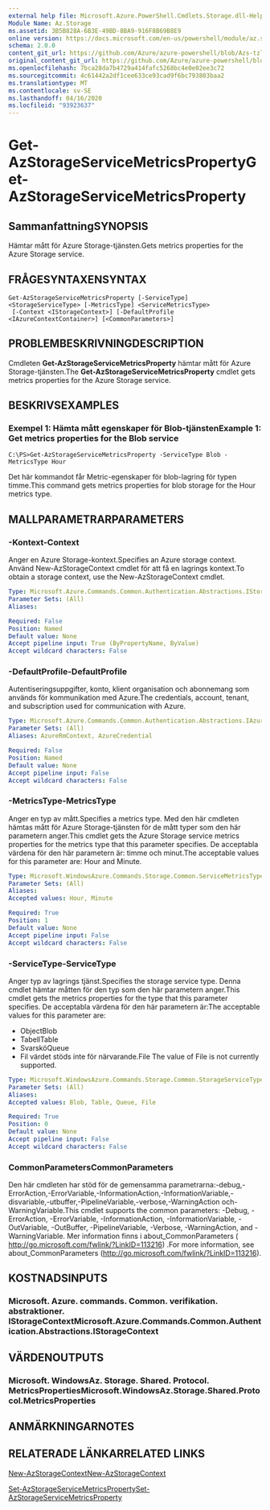 ```yaml
---
external help file: Microsoft.Azure.PowerShell.Cmdlets.Storage.dll-Help.xml
Module Name: Az.Storage
ms.assetid: 3B5B828A-6B3E-49BD-8BA9-916F8B69B8E9
online version: https://docs.microsoft.com/en-us/powershell/module/az.storage/get-azstorageservicemetricsproperty
schema: 2.0.0
content_git_url: https://github.com/Azure/azure-powershell/blob/Azs-tzl/src/Storage/Storage.Management/help/Get-AzStorageServiceMetricsProperty.md
original_content_git_url: https://github.com/Azure/azure-powershell/blob/Azs-tzl/src/Storage/Storage.Management/help/Get-AzStorageServiceMetricsProperty.md
ms.openlocfilehash: 7bca28da7b4729a414fafc5268bc4e0e02ee3c72
ms.sourcegitcommit: 4c61442a2df1cee633ce93cad9f6bc793803baa2
ms.translationtype: MT
ms.contentlocale: sv-SE
ms.lasthandoff: 04/16/2020
ms.locfileid: "93923637"
---
```

# <span data-ttu-id="a1b72-101">Get-AzStorageServiceMetricsProperty</span><span class="sxs-lookup"><span data-stu-id="a1b72-101">Get-AzStorageServiceMetricsProperty</span></span>

## <span data-ttu-id="a1b72-102">Sammanfattning</span><span class="sxs-lookup"><span data-stu-id="a1b72-102">SYNOPSIS</span></span>
<span data-ttu-id="a1b72-103">Hämtar mått för Azure Storage-tjänsten.</span><span class="sxs-lookup"><span data-stu-id="a1b72-103">Gets metrics properties for the Azure Storage service.</span></span>

## <span data-ttu-id="a1b72-104">FRÅGESYNTAXEN</span><span class="sxs-lookup"><span data-stu-id="a1b72-104">SYNTAX</span></span>

```
Get-AzStorageServiceMetricsProperty [-ServiceType] <StorageServiceType> [-MetricsType] <ServiceMetricsType>
 [-Context <IStorageContext>] [-DefaultProfile <IAzureContextContainer>] [<CommonParameters>]
```

## <span data-ttu-id="a1b72-105">PROBLEMBESKRIVNING</span><span class="sxs-lookup"><span data-stu-id="a1b72-105">DESCRIPTION</span></span>
<span data-ttu-id="a1b72-106">Cmdleten **Get-AzStorageServiceMetricsProperty** hämtar mått för Azure Storage-tjänsten.</span><span class="sxs-lookup"><span data-stu-id="a1b72-106">The **Get-AzStorageServiceMetricsProperty** cmdlet gets metrics properties for the Azure Storage service.</span></span>

## <span data-ttu-id="a1b72-107">BESKRIVS</span><span class="sxs-lookup"><span data-stu-id="a1b72-107">EXAMPLES</span></span>

### <span data-ttu-id="a1b72-108">Exempel 1: Hämta mått egenskaper för Blob-tjänsten</span><span class="sxs-lookup"><span data-stu-id="a1b72-108">Example 1: Get metrics properties for the Blob service</span></span>
```
C:\PS>Get-AzStorageServiceMetricsProperty -ServiceType Blob -MetricsType Hour
```

<span data-ttu-id="a1b72-109">Det här kommandot får Metric-egenskaper för blob-lagring för typen timme.</span><span class="sxs-lookup"><span data-stu-id="a1b72-109">This command gets metrics properties for blob storage for the Hour metrics type.</span></span>

## <span data-ttu-id="a1b72-110">MALLPARAMETRAR</span><span class="sxs-lookup"><span data-stu-id="a1b72-110">PARAMETERS</span></span>

### <span data-ttu-id="a1b72-111">-Kontext</span><span class="sxs-lookup"><span data-stu-id="a1b72-111">-Context</span></span>
<span data-ttu-id="a1b72-112">Anger en Azure Storage-kontext.</span><span class="sxs-lookup"><span data-stu-id="a1b72-112">Specifies an Azure storage context.</span></span>
<span data-ttu-id="a1b72-113">Använd New-AzStorageContext cmdlet för att få en lagrings kontext.</span><span class="sxs-lookup"><span data-stu-id="a1b72-113">To obtain a storage context, use the New-AzStorageContext cmdlet.</span></span>

```yaml
Type: Microsoft.Azure.Commands.Common.Authentication.Abstractions.IStorageContext
Parameter Sets: (All)
Aliases:

Required: False
Position: Named
Default value: None
Accept pipeline input: True (ByPropertyName, ByValue)
Accept wildcard characters: False
```

### <span data-ttu-id="a1b72-114">-DefaultProfile</span><span class="sxs-lookup"><span data-stu-id="a1b72-114">-DefaultProfile</span></span>
<span data-ttu-id="a1b72-115">Autentiseringsuppgifter, konto, klient organisation och abonnemang som används för kommunikation med Azure.</span><span class="sxs-lookup"><span data-stu-id="a1b72-115">The credentials, account, tenant, and subscription used for communication with Azure.</span></span>

```yaml
Type: Microsoft.Azure.Commands.Common.Authentication.Abstractions.IAzureContextContainer
Parameter Sets: (All)
Aliases: AzureRmContext, AzureCredential

Required: False
Position: Named
Default value: None
Accept pipeline input: False
Accept wildcard characters: False
```

### <span data-ttu-id="a1b72-116">-MetricsType</span><span class="sxs-lookup"><span data-stu-id="a1b72-116">-MetricsType</span></span>
<span data-ttu-id="a1b72-117">Anger en typ av mått.</span><span class="sxs-lookup"><span data-stu-id="a1b72-117">Specifies a metrics type.</span></span>
<span data-ttu-id="a1b72-118">Med den här cmdleten hämtas mått för Azure Storage-tjänsten för de mått typer som den här parametern anger.</span><span class="sxs-lookup"><span data-stu-id="a1b72-118">This cmdlet gets the Azure Storage service metrics properties for the metrics type that this parameter specifies.</span></span>
<span data-ttu-id="a1b72-119">De acceptabla värdena för den här parametern är: timme och minut.</span><span class="sxs-lookup"><span data-stu-id="a1b72-119">The acceptable values for this parameter are: Hour and Minute.</span></span>

```yaml
Type: Microsoft.WindowsAzure.Commands.Storage.Common.ServiceMetricsType
Parameter Sets: (All)
Aliases:
Accepted values: Hour, Minute

Required: True
Position: 1
Default value: None
Accept pipeline input: False
Accept wildcard characters: False
```

### <span data-ttu-id="a1b72-120">-ServiceType</span><span class="sxs-lookup"><span data-stu-id="a1b72-120">-ServiceType</span></span>
<span data-ttu-id="a1b72-121">Anger typ av lagrings tjänst.</span><span class="sxs-lookup"><span data-stu-id="a1b72-121">Specifies the storage service type.</span></span>
<span data-ttu-id="a1b72-122">Denna cmdlet hämtar måtten för den typ som den här parametern anger.</span><span class="sxs-lookup"><span data-stu-id="a1b72-122">This cmdlet gets the metrics properties for the type that this parameter specifies.</span></span>
<span data-ttu-id="a1b72-123">De acceptabla värdena för den här parametern är:</span><span class="sxs-lookup"><span data-stu-id="a1b72-123">The acceptable values for this parameter are:</span></span>
- <span data-ttu-id="a1b72-124">Object</span><span class="sxs-lookup"><span data-stu-id="a1b72-124">Blob</span></span> 
- <span data-ttu-id="a1b72-125">Tabell</span><span class="sxs-lookup"><span data-stu-id="a1b72-125">Table</span></span>
- <span data-ttu-id="a1b72-126">Svarskö</span><span class="sxs-lookup"><span data-stu-id="a1b72-126">Queue</span></span>
- <span data-ttu-id="a1b72-127">Fil värdet stöds inte för närvarande.</span><span class="sxs-lookup"><span data-stu-id="a1b72-127">File The value of File is not currently supported.</span></span>

```yaml
Type: Microsoft.WindowsAzure.Commands.Storage.Common.StorageServiceType
Parameter Sets: (All)
Aliases:
Accepted values: Blob, Table, Queue, File

Required: True
Position: 0
Default value: None
Accept pipeline input: False
Accept wildcard characters: False
```

### <span data-ttu-id="a1b72-128">CommonParameters</span><span class="sxs-lookup"><span data-stu-id="a1b72-128">CommonParameters</span></span>
<span data-ttu-id="a1b72-129">Den här cmdleten har stöd för de gemensamma parametrarna:-debug,-ErrorAction,-ErrorVariable,-InformationAction,-InformationVariable,-disvariable,-utbuffer,-PipelineVariable,-verbose,-WarningAction och-WarningVariable.</span><span class="sxs-lookup"><span data-stu-id="a1b72-129">This cmdlet supports the common parameters: -Debug, -ErrorAction, -ErrorVariable, -InformationAction, -InformationVariable, -OutVariable, -OutBuffer, -PipelineVariable, -Verbose, -WarningAction, and -WarningVariable.</span></span> <span data-ttu-id="a1b72-130">Mer information finns i about_CommonParameters ( http://go.microsoft.com/fwlink/?LinkID=113216) .</span><span class="sxs-lookup"><span data-stu-id="a1b72-130">For more information, see about_CommonParameters (http://go.microsoft.com/fwlink/?LinkID=113216).</span></span>

## <span data-ttu-id="a1b72-131">KOSTNADS</span><span class="sxs-lookup"><span data-stu-id="a1b72-131">INPUTS</span></span>

### <span data-ttu-id="a1b72-132">Microsoft. Azure. commands. Common. verifikation. abstraktioner. IStorageContext</span><span class="sxs-lookup"><span data-stu-id="a1b72-132">Microsoft.Azure.Commands.Common.Authentication.Abstractions.IStorageContext</span></span>

## <span data-ttu-id="a1b72-133">VÄRDEN</span><span class="sxs-lookup"><span data-stu-id="a1b72-133">OUTPUTS</span></span>

### <span data-ttu-id="a1b72-134">Microsoft. WindowsAz. Storage. Shared. Protocol. MetricsProperties</span><span class="sxs-lookup"><span data-stu-id="a1b72-134">Microsoft.WindowsAz.Storage.Shared.Protocol.MetricsProperties</span></span>

## <span data-ttu-id="a1b72-135">ANMÄRKNINGAR</span><span class="sxs-lookup"><span data-stu-id="a1b72-135">NOTES</span></span>

## <span data-ttu-id="a1b72-136">RELATERADE LÄNKAR</span><span class="sxs-lookup"><span data-stu-id="a1b72-136">RELATED LINKS</span></span>

[<span data-ttu-id="a1b72-137">New-AzStorageContext</span><span class="sxs-lookup"><span data-stu-id="a1b72-137">New-AzStorageContext</span></span>](./New-AzStorageContext.md)

[<span data-ttu-id="a1b72-138">Set-AzStorageServiceMetricsProperty</span><span class="sxs-lookup"><span data-stu-id="a1b72-138">Set-AzStorageServiceMetricsProperty</span></span>](./Set-AzStorageServiceMetricsProperty.md)


